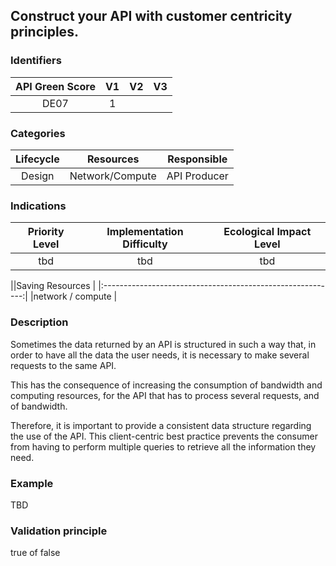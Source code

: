 ## Construct your API with customer centricity principles.

### Identifiers

| API Green Score |  V1  |  V2  |  V3  |
|:-------:|:----:|:----:|:----:|
|   DE07   | 1  |   |      |

### Categories

| Lifecycle |  Resources  |  Responsible  |
|:---------:|:----:|:----:|
| Design | Network/Compute | API Producer |

### Indications

| Priority Level |      Implementation Difficulty      |  Ecological Impact Level   |
|:-------------------:|:-------------------------:|:---------------------:|
| tbd | tbd | tbd |

||Saving Resources                                           |
|:----------------------------------------------------------:|
|network / compute     |

### Description

Sometimes the data returned by an API is structured in such a way that, in order to have all the data the user needs, it is necessary to make several requests to the same API.

This has the consequence of increasing the consumption of bandwidth and computing resources, for the API that has to process several requests, and of bandwidth.

Therefore, it is important to provide a consistent data structure regarding the use of the API. This client-centric best practice prevents the consumer from having to perform multiple queries to retrieve all the information they need.



### Example
TBD 

### Validation principle

true of false